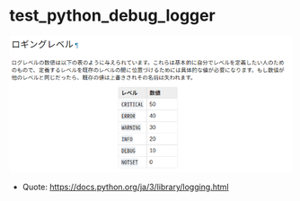 # test_python_debug_logger
![Python Logging Level Table](https://github.com/takurx/test_python_debug_logger/blob/master/logging_level_table_jp.png "Python Logging Level Table")
- Quote: https://docs.python.org/ja/3/library/logging.html
